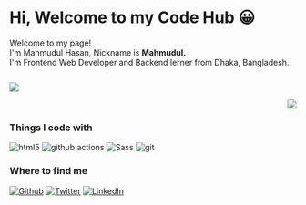 <h1> Hi, Welcome to my Code Hub 😀 </h1>


<p>Welcome to my page! </br>
I'm Mahmudul Hasan, Nickname is <b>Mahmudul.</b> 
</br>I'm Frontend Web Developer and Backend lerner from Dhaka, Bangladesh. <img src="https://image.flaticon.com/icons/svg/197/197509.svg" width="13"/></p>
<p align="left">
  <img src="https://github-readme-stats.vercel.app/api?username=mhasanmeet&show_icons=true&theme=vue-dark" />
</p>
<p align="right">
  <img align="center" src="https://github-readme-stats.vercel.app/api/top-langs/?username=mhasanmeet&layout=compact&theme=radical" />
</p>
<h3>Things I code with</h3>
<p>
    <img alt="html5" src="https://img.shields.io/badge/-HTML5-E34F26?style=flat-square&logo=html5&logoColor=white" />
    <img alt="github actions" src="https://img.shields.io/badge/-Github_Actions-2088FF?style=flat-square&logo=github-actions&logoColor=white" />
    <img alt="Sass" src="https://img.shields.io/badge/-Sass-CC6699?style=flat-square&logo=sass&logoColor=white" />
    <img alt="git" src="https://img.shields.io/badge/-Git-F05032?style=flat-square&logo=git&logoColor=white" />
</p>
<h3>Where to find me</h3>
<p><a href="https://github.com/mhasanmeet" target="_blank"><img alt="Github" src="https://img.shields.io/badge/GitHub-%2312100E.svg?&style=for-the-badge&logo=Github&logoColor=white" /></a> <a href="https://twitter.com/mhasanmeet" target="_blank"><img alt="Twitter" src="https://img.shields.io/badge/twitter-%231DA1F2.svg?&style=for-the-badge&logo=twitter&logoColor=white" /></a> <a href="https://www.linkedin.com/in/mhasanmeet" target="_blank"><img alt="LinkedIn" src="https://img.shields.io/badge/linkedin-%230077B5.svg?&style=for-the-badge&logo=linkedin&logoColor=white" /></a>
</p>



